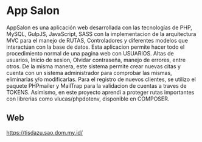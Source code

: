 # App Salon
AppSalon es una aplicación web desarrollada con las tecnologías de PHP, MySQL, GulpJS, JavaScript, SASS con la implementacion de la arquitectura MVC para el manejo de RUTAS, Controladores y diferentes modelos que interactúan con la base de datos. Esta aplicacion permite hacer todo el procedimiento normal de una pagina web con USUARIOS. Altas de usuarios, Inicio de sesion, Olvidar contraseña, manejo de errores, entre otros. De la misma manera, este sistema permite crear nuevas citas y cuenta con un sistema administrador para comprobar las mismas, eliminarlas y/o modificarlas. Para el registro de nuevos clientes, se utilizo el paquete PHPmailer y MailTrap para la validacion de cuentas a traves de TOKENS. Asimismo, en este proyecto aprendi a proteger rutas importantes con librerias como vlucas/phpdotenv, disponible en COMPOSER.

## Web
https://tisdazu.sao.dom.my.id/
